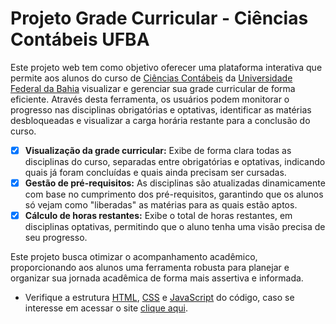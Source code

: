 # Projeto Grade Curricular - Ciências Contábeis UFBA
Este projeto web tem como objetivo oferecer uma plataforma interativa que permite aos alunos do curso de [Ciências Contábeis](https://contabeis.ufba.br/) da [Universidade Federal da Bahia](https://www.ufba.br/) visualizar e gerenciar sua grade curricular de forma eficiente. Através desta ferramenta, os usuários podem monitorar o progresso nas disciplinas obrigatórias e optativas, identificar as matérias desbloqueadas e visualizar a carga horária restante para a conclusão do curso.

- [X] **Visualização da grade curricular:** Exibe de forma clara todas as disciplinas do curso, separadas entre obrigatórias e optativas, indicando quais já foram concluídas e quais ainda precisam ser cursadas.
- [X] **Gestão de pré-requisitos:** As disciplinas são atualizadas dinamicamente com base no cumprimento dos pré-requisitos, garantindo que os alunos só vejam como "liberadas" as matérias para as quais estão aptos.
- [X] **Cálculo de horas restantes:** Exibe o total de horas restantes, em disciplinas optativas, permitindo que o aluno tenha uma visão precisa de seu progresso.

Este projeto busca otimizar o acompanhamento acadêmico, proporcionando aos alunos uma ferramenta robusta para planejar e organizar sua jornada acadêmica de forma mais assertiva e informada.
* Verifique a estrutura [HTML](https://github.com/ReisLeonardo/contabeis-ufba/blob/main/index.html), [CSS](https://github.com/ReisLeonardo/contabeis-ufba/blob/main/style.css) e [JavaScript](https://github.com/ReisLeonardo/contabeis-ufba/blob/main/script.js) do código, caso se interesse em acessar o site [clique aqui](https://reisleonardo.github.io/contabeis-ufba/).
